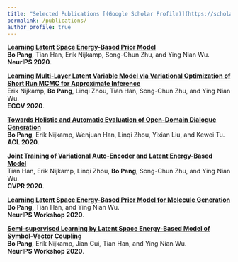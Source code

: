 ```yaml
---
title: "Selected Publications [(Google Scholar Profile)](https://scholar.google.com/citations?user=s9fNEVEAAAAJ&hl=en)"
permalink: /publications/
author_profile: true
---
```



<b>[Learning Latent Space Energy-Based Prior Model](https://papers.nips.cc/paper/2020/file/fa3060edb66e6ff4507886f9912e1ab9-Paper.pdf)</b> <br> 
<b>Bo Pang</b>, Tian Han, Erik Nijkamp, Song-Chun Zhu, and Ying Nian Wu.<br> 
<b>NeurIPS 2020</b>.

<b>[Learning Multi-Layer Latent Variable Model via Variational Optimization of Short Run MCMC for Approximate Inference](https://arxiv.org/pdf/1912.01909.pdf)</b> <br> 
Erik Nijkamp, <b>Bo Pang</b>, Linqi Zhou, Tian Han, Song-Chun Zhu, and Ying Nian Wu.<br> 
<b>ECCV 2020</b>.

<b>[Towards Holistic and Automatic Evaluation of Open-Domain Dialogue Generation](https://www.aclweb.org/anthology/2020.acl-main.333.pdf)</b> <br> 
<b>Bo Pang</b>, Erik Nijkamp, Wenjuan Han, Linqi Zhou, Yixian Liu, and Kewei Tu.<br> 
<b>ACL 2020</b>.


<b>[Joint Training of Variational Auto-Encoder and Latent Energy-Based Model](https://arxiv.org/pdf/2006.06059.pdf)</b> <br> 
Tian Han, Erik Nijkamp, Linqi Zhou, <b>Bo Pang</b>, Song-Chun Zhu, and Ying Nian Wu.<br> 
<b>CVPR 2020</b>.

<b>[Learning Latent Space Energy-Based Prior Model for Molecule Generation](https://arxiv.org/pdf/2010.09351.pdf)</b> <br> 
<b>Bo Pang</b>, Tian Han, and Ying Nian Wu.<br> 
<b>NeurIPS Workshop 2020</b>.

<b>[Semi-supervised Learning by Latent Space Energy-Based Model of Symbol-Vector Coupling](https://arxiv.org/pdf/2010.09359.pdf)</b> <br> 
<b>Bo Pang</b>, Erik Nijkamp, Jian Cui, Tian Han, and Ying Nian Wu.<br> 
<b>NeurIPS Workshop 2020</b>.
